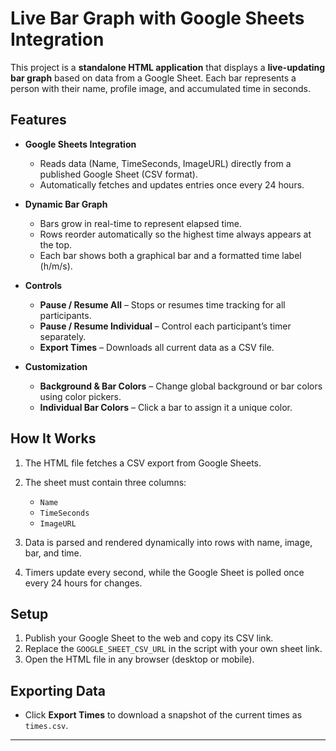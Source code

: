 # Live Bar Graph with Google Sheets Integration

This project is a **standalone HTML application** that displays a **live-updating bar graph** based on data from a Google Sheet. Each bar represents a person with their name, profile image, and accumulated time in seconds.

## Features

* **Google Sheets Integration**

  * Reads data (Name, TimeSeconds, ImageURL) directly from a published Google Sheet (CSV format).
  * Automatically fetches and updates entries once every 24 hours.

* **Dynamic Bar Graph**

  * Bars grow in real-time to represent elapsed time.
  * Rows reorder automatically so the highest time always appears at the top.
  * Each bar shows both a graphical bar and a formatted time label (h/m/s).

* **Controls**

  * **Pause / Resume All** – Stops or resumes time tracking for all participants.
  * **Pause / Resume Individual** – Control each participant’s timer separately.
  * **Export Times** – Downloads all current data as a CSV file.

* **Customization**

  * **Background & Bar Colors** – Change global background or bar colors using color pickers.
  * **Individual Bar Colors** – Click a bar to assign it a unique color.

## How It Works

1. The HTML file fetches a CSV export from Google Sheets.
2. The sheet must contain three columns:

   * `Name`
   * `TimeSeconds`
   * `ImageURL`
3. Data is parsed and rendered dynamically into rows with name, image, bar, and time.
4. Timers update every second, while the Google Sheet is polled once every 24 hours for changes.

## Setup

1. Publish your Google Sheet to the web and copy its CSV link.
2. Replace the `GOOGLE_SHEET_CSV_URL` in the script with your own sheet link.
3. Open the HTML file in any browser (desktop or mobile).

## Exporting Data

* Click **Export Times** to download a snapshot of the current times as `times.csv`.

---
